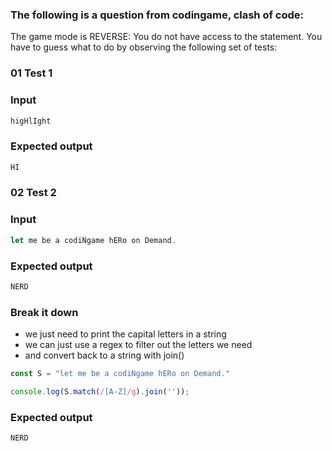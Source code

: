[category]: <> (Coding)
[date]: <> (2023/04/11)
[title]: <> (Codingame Question 20)

### The following is a question from codingame, clash of code:

 The game mode is REVERSE: You do not have access to the statement. You have to guess what to do by observing the following set of tests:

### 01 Test 1

### Input
```javascript
higHlIght
```
### Expected output
```javascript
HI
```
### 02 Test 2

### Input
```javascript
let me be a codiNgame hERo on Demand.
```
### Expected output
```javascript
NERD
```

### Break it down

- we just need to print the capital letters in a string
- we can just use a regex to filter out the letters we need
- and convert back to a string with join()
```javascript
const S = "let me be a codiNgame hERo on Demand."

console.log(S.match(/[A-Z]/g).join(''));
```
### Expected output
```javascript
NERD
```